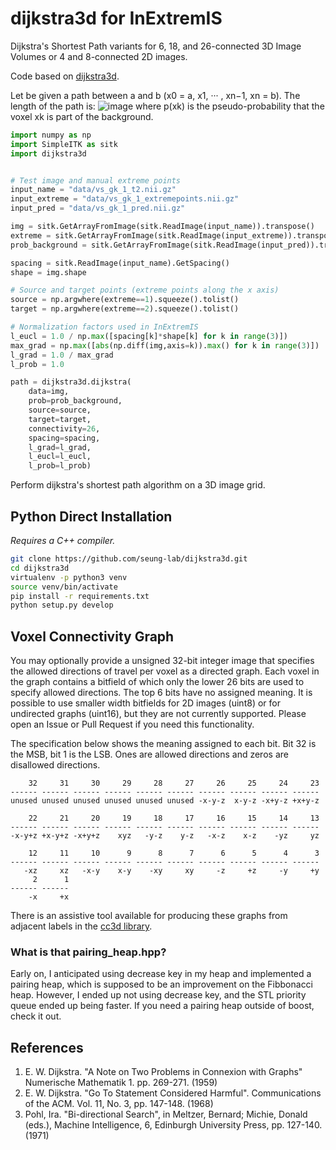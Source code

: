 
# dijkstra3d for InExtremIS
Dijkstra's Shortest Path variants for 6, 18, and 26-connected 3D Image Volumes or 4 and 8-connected 2D images. 

Code based on [dijkstra3d](https://github.com/seung-lab/dijkstra3d).

Let be given a path between a and b (x0 = a, x1, ··· , xn−1, xn = b). The length of the path is:
![image](https://user-images.githubusercontent.com/17268715/132381932-b63f752d-8a18-4130-bc41-274d7170416c.png)
where p(xk) is the pseudo-probability that the voxel xk is part of the background.

```python
import numpy as np
import SimpleITK as sitk 
import dijkstra3d


# Test image and manual extreme points
input_name = "data/vs_gk_1_t2.nii.gz"
input_extreme = "data/vs_gk_1_extremepoints.nii.gz"
input_pred = "data/vs_gk_1_pred.nii.gz"

img = sitk.GetArrayFromImage(sitk.ReadImage(input_name)).transpose() 
extreme = sitk.GetArrayFromImage(sitk.ReadImage(input_extreme)).transpose()                              
prob_background = sitk.GetArrayFromImage(sitk.ReadImage(input_pred)).transpose()

spacing = sitk.ReadImage(input_name).GetSpacing()
shape = img.shape

# Source and target points (extreme points along the x axis)
source = np.argwhere(extreme==1).squeeze().tolist()
target = np.argwhere(extreme==2).squeeze().tolist()

# Normalization factors used in InExtremIS
l_eucl = 1.0 / np.max([spacing[k]*shape[k] for k in range(3)])
max_grad = np.max([abs(np.diff(img,axis=k)).max() for k in range(3)])
l_grad = 1.0 / max_grad
l_prob = 1.0

path = dijkstra3d.dijkstra(
    data=img,
    prob=prob_background,
    source=source, 
    target=target,
    connectivity=26, 
    spacing=spacing, 
    l_grad=l_grad, 
    l_eucl=l_eucl,
    l_prob=l_prob)

```

Perform dijkstra's shortest path algorithm on a 3D image grid.  


## Python Direct Installation

*Requires a C++ compiler.*

```bash
git clone https://github.com/seung-lab/dijkstra3d.git
cd dijkstra3d
virtualenv -p python3 venv
source venv/bin/activate
pip install -r requirements.txt
python setup.py develop
```

## Voxel Connectivity Graph

You may optionally provide a unsigned 32-bit integer image that specifies the allowed directions of travel per voxel as a directed graph. Each voxel in the graph contains a bitfield of which only the lower 26 bits are used to specify allowed directions. The top 6 bits have no assigned meaning. It is possible to use smaller width bitfields for 2D images (uint8) or for undirected graphs (uint16), but they are not currently supported. Please open an Issue or Pull Request if you need this functionality.

The specification below shows the meaning assigned to each bit. Bit 32 is the MSB, bit 1 is the LSB. Ones are allowed directions and zeros are disallowed directions.

```
    32     31     30     29     28     27     26     25     24     23     
------ ------ ------ ------ ------ ------ ------ ------ ------ ------
unused unused unused unused unused unused -x-y-z  x-y-z -x+y-z +x+y-z

    22     21     20     19     18     17     16     15     14     13
------ ------ ------ ------ ------ ------ ------ ------ ------ ------
-x-y+z +x-y+z -x+y+z    xyz   -y-z    y-z   -x-z    x-z    -yz     yz

    12     11     10      9      8      7      6      5      4      3
------ ------ ------ ------ ------ ------ ------ ------ ------ ------
   -xz     xz   -x-y    x-y    -xy     xy     -z     +z     -y     +y  
     2      1
------ ------
    -x     +x
```

There is an assistive tool available for producing these graphs from adjacent labels in the [cc3d library](https://github.com/seung-lab/connected-components-3d).


### What is that pairing_heap.hpp?

Early on, I anticipated using decrease key in my heap and implemented a pairing heap, which is supposed to be an improvement on the Fibbonacci heap. However, I ended up not using decrease key, and the STL priority queue ended up being faster. If you need a pairing heap outside of boost, check it out.

## References

1. E. W. Dijkstra. "A Note on Two Problems in Connexion with Graphs" Numerische Mathematik 1. pp. 269-271. (1959)  
2. E. W. Dijkstra. "Go To Statement Considered Harmful". Communications of the ACM. Vol. 11, No. 3, pp. 147-148. (1968)
3. Pohl, Ira. "Bi-directional Search", in Meltzer, Bernard; Michie, Donald (eds.), Machine Intelligence, 6, Edinburgh University Press, pp. 127-140. (1971)
